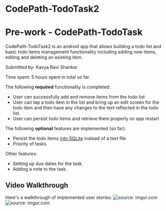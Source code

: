 # CodePath-TodoTask2
# Pre-work - CodePath-TodoTask

CodePath-TodoTask2 is an android app that allows building a todo list and basic todo items management functionality including adding new items, editing and deleting an existing item.

Submitted by: Kavya Ravi Shankar

Time spent: 5 hours spent in total so far.

The following **required** functionality is completed:

* User can successfully add and remove items from the todo list
* User can tap a todo item in the list and bring up an edit screen for the todo item and then have any changes to the text reflected in the todo list.
* User can persist todo items and retrieve them properly on app restart

The following **optional** features are implemented (so far):

* Persist the todo items [into SQLite](http://guides.codepath.com/android/Persisting-Data-to-the-Device#sqlite) instead of a text file
* Priority of tasks.

Other features:
* Setting up due dates for the task.
* Adding a note to the task.

## Video Walkthrough 

Here's a walkthrough of implemented user stories:
<img src="http://i.imgur.com/aWoM7er.gif" title="source: imgur.com" /></a>
<img src="http://i.imgur.com/Uwhd3nK.gif" title="source: imgur.com" /></a>
